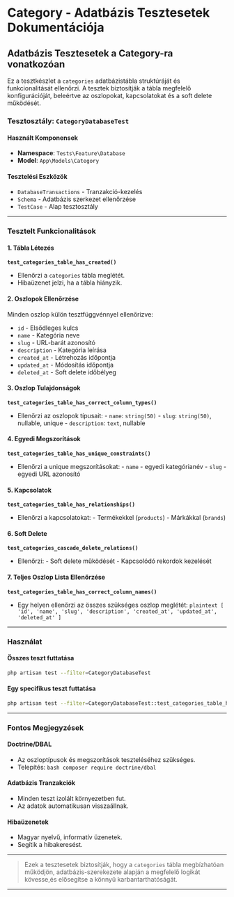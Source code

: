 # Category - Adatbázis Tesztesetek Dokumentációja

## Adatbázis Tesztesetek a Category-ra vonatkozóan

Ez a tesztkészlet a `categories` adatbázistábla struktúráját és funkcionalitását ellenőrzi. A tesztek biztosítják a tábla megfelelő konfigurációját, beleértve az oszlopokat, kapcsolatokat és a soft delete működését.

### Tesztosztály: `CategoryDatabaseTest`

#### Használt Komponensek
- **Namespace**: `Tests\Feature\Database`
- **Model**: `App\Models\Category`

#### Tesztelési Eszközök
- `DatabaseTransactions` - Tranzakció-kezelés
- `Schema` - Adatbázis szerkezet ellenőrzése
- `TestCase` - Alap tesztosztály

---

### Tesztelt Funkcionalitások

#### 1. Tábla Létezés
**`test_categories_table_has_created()`**
- Ellenőrzi a `categories` tábla meglétét.
- Hibaüzenet jelzi, ha a tábla hiányzik.

#### 2. Oszlopok Ellenőrzése
Minden oszlop külön tesztfüggvénnyel ellenőrizve:
- `id` - Elsődleges kulcs
- `name` - Kategória neve
- `slug` - URL-barát azonosító
- `description` - Kategória leírása
- `created_at` - Létrehozás időpontja
- `updated_at` - Módosítás időpontja
- `deleted_at` - Soft delete időbélyeg

#### 3. Oszlop Tulajdonságok
**`test_categories_table_has_correct_column_types()`**
- Ellenőrzi az oszlopok típusait:
        - `name`: `string(50)`
        - `slug`: `string(50)`, nullable, unique
        - `description`: `text`, nullable

#### 4. Egyedi Megszorítások
**`test_categories_table_has_unique_constraints()`**
- Ellenőrzi a unique megszorításokat:
        - `name` - egyedi kategórianév
        - `slug` - egyedi URL azonosító

#### 5. Kapcsolatok
**`test_categories_table_has_relationships()`**
- Ellenőrzi a kapcsolatokat:
        - Termékekkel (`products`)
        - Márkákkal (`brands`)

#### 6. Soft Delete
**`test_categories_cascade_delete_relations()`**
- Ellenőrzi:
        - Soft delete működését
        - Kapcsolódó rekordok kezelését

#### 7. Teljes Oszlop Lista Ellenőrzése
**`test_categories_table_has_correct_column_names()`**
- Egy helyen ellenőrzi az összes szükséges oszlop meglétét:
        ```plaintext
        [
                        'id',
                        'name',
                        'slug',
                        'description',
                        'created_at',
                        'updated_at',
                        'deleted_at'
        ]
        ```

---

### Használat

#### Összes teszt futtatása
```bash
php artisan test --filter=CategoryDatabaseTest
```

#### Egy specifikus teszt futtatása
```bash
php artisan test --filter=CategoryDatabaseTest::test_categories_table_has_created
```

---

### Fontos Megjegyzések

#### Doctrine/DBAL
- Az oszloptípusok és megszorítások teszteléséhez szükséges.
- Telepítés:
        ```bash
        composer require doctrine/dbal
        ```

#### Adatbázis Tranzakciók
- Minden teszt izolált környezetben fut.
- Az adatok automatikusan visszaállnak.

#### Hibaüzenetek
- Magyar nyelvű, informatív üzenetek.
- Segítik a hibakeresést.

---

>Ezek a tesztesetek biztosítják, hogy a `categories` tábla megbízhatóan működjön, adatbázis-szerekezete alapján a megfelelő logikát kövesse,és elősegítse a könnyű karbantarthatóságát.

---
